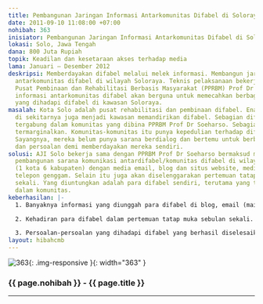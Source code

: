 ```yaml
---
title: Pembangunan Jaringan Informasi Antarkomunitas Difabel di Soloraya
date: 2011-09-10 11:08:00 +07:00
nohibah: 363
inisiator: Pembangunan Jaringan Informasi Antarkomunitas Difabel di Soloraya
lokasi: Solo, Jawa Tengah
dana: 800 Juta Rupiah
topik: Keadilan dan kesetaraan akses terhadap media
lama: Januari – Desember 2012
deskripsi: Memberdayakan difabel melalui melek informasi. Membangun jaringan informasi
  antarkomunitas difabel di wilayah Soloraya. Teknis pelaksanaan bekerjasama dengan
  Pusat Pembinaan dan Rehabilitasi Berbasis Masyarakat (PPRBM) Prof Dr Soeharso. Jaringan
  informasi antarkomunitas difabel akan berguna untuk memecahkan berbagai persoalan
  yang dihadapi difabel di kawasan Soloraya.
masalah: Kota Solo adalah pusat rehabilitasi dan pembinaan difabel. Enam kabupaten
  di sekitarnya juga menjadi kawasan memandirikan difabel. Sebagian difabel telah
  tergabung dalam komunitas yang dibina PPRBM Prof Dr Soeharso. Sebagian lainnya hidup
  termarginalkan. Komunitas-komunitas itu punya kepedulian terhadap difabel marginal.
  Sayangnya, mereka belum punya sarana berdialog dan bertemu untuk berbagi cerita
  dan persoalan demi memberdayakan mereka sendiri.
solusi: AJI Solo bekerja sama dengan PPRBM Prof Dr Soeharso bermaksud memfasilitasi
  pembangunan sarana komunikasi antardifabel/komunitas difabel di wilayah Soloraya
  (1 kota 6 kabupaten) dengan media email, blog dan situs website, media sosial dan
  telepon genggam. Selain itu juga akan diselenggarakan pertemuan tatap muka sebulan
  sekali. Yang diuntungkan adalah para difabel sendiri, terutama yang telah tergabung
  dalam komunitas.
keberhasilan: |-
  1. Banyaknya informasi yang diunggah para difabel di blog, email (mailing list), situs, media sosial dan nomor khusus telepon genggam.

  2. Kehadiran para difabel dalam pertemuan tatap muka sebulan sekali.

  3. Persoalan-persoalan yang dihadapi difabel yang berhasil diselesaikan bersama dalam jaringan komunitas ini.
layout: hibahcmb
---
```


![363](/static/img/hibahcmb/363.png){: .img-responsive }{: width="363" }

### {{ page.nohibah }} - {{ page.title }}

---
